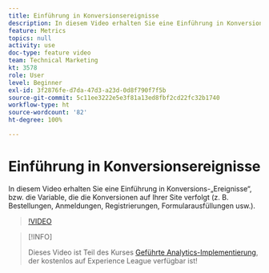 ```yaml
---
title: Einführung in Konversionsereignisse
description: In diesem Video erhalten Sie eine Einführung in Konversions-„Ereignisse“, bzw. die Variable, die die Konversionen auf Ihrer Site verfolgt (z. B. Bestellungen, Anmeldungen, Registrierungen, Formularausfüllungen usw.).
feature: Metrics
topics: null
activity: use
doc-type: feature video
team: Technical Marketing
kt: 3578
role: User
level: Beginner
exl-id: 3f2876fe-d7da-47d3-a23d-0d8f790f7f5b
source-git-commit: 5c11ee3222e5e3f81a13ed8fbf2cd22fc32b1740
workflow-type: ht
source-wordcount: '82'
ht-degree: 100%

---
```


# Einführung in Konversionsereignisse

In diesem Video erhalten Sie eine Einführung in Konversions-„Ereignisse“, bzw. die Variable, die die Konversionen auf Ihrer Site verfolgt (z. B. Bestellungen, Anmeldungen, Registrierungen, Formularausfüllungen usw.).

>[!VIDEO](https://video.tv.adobe.com/v/28764/?quality=12)

>[!INFO]
>
> Dieses Video ist Teil des Kurses [Geführte Analytics-Implementierung](https://experienceleague.adobe.com/?recommended=Analytics-D-1-2019.1&amp;lang=de), der kostenlos auf Experience League verfügbar ist!